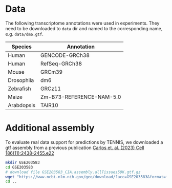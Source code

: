 # Data
The following transcriptome annotations were used in experiments. They need to be downloaded to `data` dir and named to the corresponding name, e.g. `data/dm6.gtf`.


| Species    | Annotation               | 
| ---------- | ------------------------ | 
| Human      | GENCODE-GRCh38           | 
| Human      | RefSeq-GRCh38            | 
| Mouse      | GRCm39                   | 
| Drosophila | dm6                      | 
| Zebrafish  | GRCz11                   | 
| Maize      | Zm-B73-REFERENCE-NAM-5.0 | 
| Arabdopsis | TAIR10                   | 

# Additional assembly

To evaluate real data support for predictions by TENNIS, we downloaded a gtf assembly from a previous publication [Carlos et. al. (2023) Cell 186(11):2438-2455.e22](https://doi.org/10.1016/j.cell.2023.04.012)

```sh
mkdir GSE203583
cd GSE203583
# download file GSE203583_CIA.assembly.allTissues59K.gtf.gz
wget "https://www.ncbi.nlm.nih.gov/geo/download/?acc=GSE203583&format=file&file=GSE203583%5FCIA%2Eassembly%2EallTissues59K%2Egtf%2Egz" -O GSE203583_CIA.assembly.allTissues59K.gtf.gz
cd ..
```


